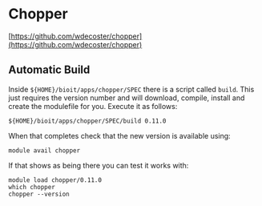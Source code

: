# Chopper

[https://github.com/wdecoster/chopper](https://github.com/wdecoster/chopper)

## Automatic Build

Inside `${HOME}/bioit/apps/chopper/SPEC` there is a script called `build`. This just requires the version number and will download, compile, install and create the modulefile for you. Execute it as follows:

    ${HOME}/bioit/apps/chopper/SPEC/build 0.11.0

When that completes check that the new version is available using:

    module avail chopper

If that shows as being there you can test it works with:

    module load chopper/0.11.0
    which chopper
    chopper --version
